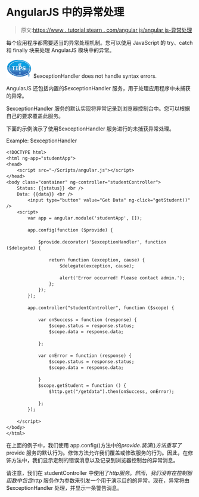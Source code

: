 # AngularJS 中的异常处理

> 原文:[https://www . tutorial stearn . com/angular js/angular js-异常处理](https://www.tutorialsteacher.com/angularjs/angularjs-exception-handling)

每个应用程序都需要适当的异常处理机制。您可以使用 JavaScript 的 try、catch 和 finally 块来处理 AngularJS 模块中的异常。

![tip](img/751bca76a769f8ad315ebee3fdf7d98e.png)  $exceptionHandler does not handle syntax errors.

AngularJS 还包括内置的$exceptionHandler 服务，用于处理应用程序中未捕获的异常。

$exceptionHandler 服务的默认实现将异常记录到浏览器控制台中。您可以根据自己的要求覆盖此服务。

下面的示例演示了使用$exceptionHandler 服务进行的未捕获异常处理。

Example: $exceptionHandler

```
<!DOCTYPE html>
<html ng-app="studentApp">
<head>
    <script src="~/Scripts/angular.js"></script>
</head>
<body class="container" ng-controller="studentController">
    Status: {{status}} <br />
    Data: {{data}} <br />
        <input type="button" value="Get Data" ng-click="getStudent()" />
    <script>
        var app = angular.module('studentApp', []);

        app.config(function ($provide) {

            $provide.decorator('$exceptionHandler', function ($delegate) {

                return function (exception, cause) {
                    $delegate(exception, cause);

                    alert('Error occurred! Please contact admin.');
                };
            });
        });

        app.controller("studentController", function ($scope) {

            var onSuccess = function (response) {
                $scope.status = response.status;
                $scope.data = response.data;

            };

            var onError = function (response) {
                $scope.status = response.status;
                $scope.data = response.data;

            }
            $scope.getStudent = function () {
                $http.get("/getdata").then(onSuccess, onError);

            };
        });

    </script>
</body>
</html>
```

在上面的例子中，我们使用 app.config()方法中的$provide .装潢()方法重写了$provide 服务的默认行为。修饰方法允许我们覆盖或修改服务的行为。因此，在修饰方法中，我们显示定制的错误消息以及记录到浏览器控制台的异常消息。

请注意，我们在 studentController 中使用了$http 服务。然而，我们没有在控制器函数中包含$http 服务作为参数来引发一个用于演示目的的异常。现在，异常将由$exceptionHandler 处理，并显示一条警告消息。